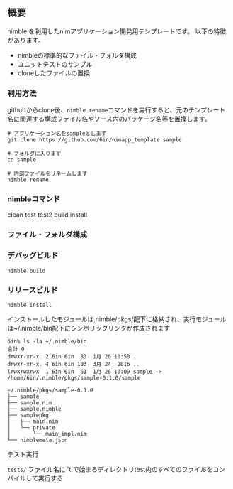 ## 概要

nimble を利用したnimアプリケーション開発用テンプレートです。
以下の特徴があります。

* nimbleの標準的なファイル・フォルダ構成
* ユニットテストのサンプル
* cloneしたファイルの置換

### 利用方法

githubからclone後、```nimble rename```コマンドを実行すると、元のテンプレート名に関連する構成ファイル名やソース内のパッケージ名等を置換します。

```
# アプリケーション名をsampleとします
git clone https://github.com/6in/nimapp_template sample

# フォルダに入ります
cd sample

# 内部ファイルをリネームします
nimble rename
```

### nimbleコマンド

clean
test
test2
build
install

### ファイル・フォルダ構成

### デバッグビルド
```nimble build```

### リリースビルド
```nimble install```

インストールしたモジュールは.nimble/pkgs/配下に格納され、実行モジュールは~/.nimble/bin配下にシンボリックリンクが作成されます

```
6in% ls -la ~/.nimble/bin        
合計 0
drwxr-xr-x. 2 6in 6in  83  1月 26 10:50 .
drwxr-xr-x. 4 6in 6in 103  3月 24  2016 ..
lrwxrwxrwx  1 6in 6in  61  1月 26 10:09 sample -> /home/6in/.nimble/pkgs/sample-0.1.0/sample
```

```
~/.nimble/pkgs/sample-0.1.0
├── sample
├── sample.nim
├── sample.nimble
├── samplepkg
│   ├── main.nim
│   └── private
│       └── main_impl.nim
└── nimblemeta.json
```

テスト実行

```tests/``` ファイル名に 't'で始まるディレクトリtest内のすべてのファイルをコンパイルして実行する

